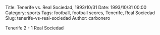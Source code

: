 Title: Tenerife vs. Real Sociedad, 1993/10/31
Date: 1993/10/31 00:00
Category: sports
Tags: football, football scores, Tenerife, Real Sociedad
Slug: tenerife-vs-real-sociedad
Author: carbonero


Tenerife 2 - 1 Real Sociedad
